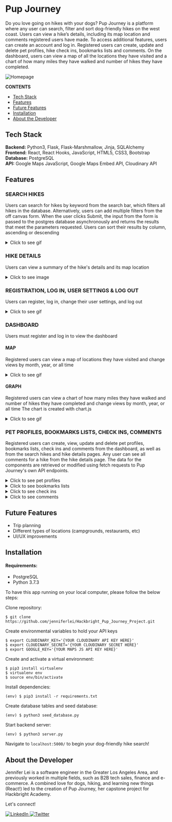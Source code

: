 # Pup Journey

Do you love going on hikes with your dogs? Pup Journey is a platform where any user can search, filter and sort dog-friendly hikes on the west coast. Users can view a hike’s details, including its map location and comments registered users have made. To access additional features, users can create an account and log in. Registered users can create, update and delete pet profiles, hike check ins, bookmarks lists and comments. On the dashboard, users can view a map of all the locations they have visited and a chart of how many miles they have walked and number of hikes they have completed.

![Homepage](/static/img/readme/Pup_Journey_Homepage.png "Homepage")

**CONTENTS**

- [Tech Stack](#tech-stack)
- [Features](#features)
- [Future Features](#future-features)
- [Installation](#installation)
- [About the Developer](#about-the-developer)

## Tech Stack

**Backend:** Python3, Flask, Flask-Marshmallow, Jinja, SQLAlchemy\
**Frontend:** React, React Hooks, JavaScript, HTML5, CSS3, Bootstrap\
**Database:** PostgreSQL\
**API:** Google Maps JavaScript, Google Maps Embed API, Cloudinary API

## Features

### SEARCH HIKES

Users can search for hikes by keyword from the search bar, which filters all hikes in the database.
Alternatively, users can add multiple filters from the off canvas form. When the user clicks Submit, the input from the form is passed to the postgres database asynchronously and returns the results that meet the parameters requested.
Users can sort their results by column, ascending or descending

<details>
  <summary>Click to see gif</summary>
  
<img src="https://user-images.githubusercontent.com/43583599/159387972-7141c4aa-1bef-4867-b09c-b3d5c0c8e055.gif" width="75%" height="75%"/>
</details>

### HIKE DETAILS

Users can view a summary of the hike's details and its map location

<details>
  <summary>Click to see image</summary>
  
<img src="/static/img/readme/Pup_Journey_Hike_Details.png" width="75%" height="75%"/>
</details>

### REGISTRATION, LOG IN, USER SETTINGS & LOG OUT

Users can register, log in, change their user settings, and log out

<details>
  <summary>Click to see gif</summary>
  
<img src="https://user-images.githubusercontent.com/43583599/159392083-f33b1c47-1e36-4d97-9fd9-b2b03d75cd4c.gif" width="75%" height="75%"/>
</details>

### DASHBOARD

Users must register and log in to view the dashboard

#### MAP

Registered users can view a map of locations they have visited and change views by month, year, or all time

<details>
  <summary>Click to see gif</summary>
  
<img src="https://user-images.githubusercontent.com/43583599/159410647-247399dc-2398-4522-ba1a-ed3690402506.gif" width="75%" height="75%"/>
</details>

#### GRAPH

Registered users can view a chart of how many miles they have walked and number of hikes they have completed and change views by month, year, or all time
The chart is created with chart.js

<details>
  <summary>Click to see gif</summary>
  
<img src="https://user-images.githubusercontent.com/43583599/159410658-042082bf-8d11-43a9-b07c-8694cdeb312a.gif" width="75%" height="75%"/>
</details>

### PET PROFILES, BOOKMARKS LISTS, CHECK INS, COMMENTS

Registered users can create, view, update and delete pet profiles, bookmarks lists, check ins and comments from the dashboard, as well as from the search hikes and hike details pages. Any user can see all comments for a hike from the hike details page.
The data for the components are retrieved or modified using fetch requests to Pup Journey's own API endpoints.

<details>
  <summary>Click to see pet profiles</summary>

| Dashboard View                                                                                                     | Search Hikes/Hike Details View                                                                                      |
| ------------------------------------------------------------------------------------------------------------------ | ------------------------------------------------------------------------------------------------------------------- |
| <img src="https://user-images.githubusercontent.com/43583599/159401165-9b5fb75a-df84-4464-a9b0-df331671e9ea.gif"/> | <img src="https://user-images.githubusercontent.com/43583599/159401176-6e33f9b5-9907-4dd9-8b0c-b6ff8586cf69.gif" /> |

</details>

<details>
  <summary>Click to see bookmarks lists</summary>

| Dashboard View                                                                                                      | Search Hikes/Hike Details View                                                                                      |
| ------------------------------------------------------------------------------------------------------------------- | ------------------------------------------------------------------------------------------------------------------- |
| <img src="https://user-images.githubusercontent.com/43583599/159410557-48d3bf29-9ac7-40a5-a987-9bf57e385b2d.gif" /> | <img src="https://user-images.githubusercontent.com/43583599/159410574-110f815a-a817-4b13-ba17-352ac95bf716.gif" /> |

</details>

<details>
  <summary>Click to see check ins</summary>

| Dashboard View                                                                                                      | Search Hikes/Hike Details View                                                                                      |
| ------------------------------------------------------------------------------------------------------------------- | ------------------------------------------------------------------------------------------------------------------- |
| <img src="https://user-images.githubusercontent.com/43583599/159410714-dccf3aa8-d2d9-4f33-95c7-b7a6e8d175fb.gif" /> | <img src="https://user-images.githubusercontent.com/43583599/159410757-f38cec76-a7b4-4f80-a4e1-12b35b384ac2.gif" /> |

</details>

<details>
  <summary>Click to see comments</summary>

Non-registered users can view comments from the hikes and hike details pages.

| Dashboard View                                                                                                      | Search Hikes/Hike Details View                                                                                      |
| ------------------------------------------------------------------------------------------------------------------- | ------------------------------------------------------------------------------------------------------------------- |
| <img src="https://user-images.githubusercontent.com/43583599/159410785-1166192f-933d-4cf8-b2cd-3d69d4e7433b.gif" /> | <img src="https://user-images.githubusercontent.com/43583599/159410801-aeab7fb4-86af-49b7-beb3-4b551649ffc7.gif" /> |

</details>

## Future Features

- Trip planning
- Different types of locations (campgrounds, restaurants, etc)
- UI/UX improvements

## Installation

#### Requirements:

- PostgreSQL
- Python 3.7.3

To have this app running on your local computer, please follow the below steps:

Clone repository:

```
$ git clone https://github.com/jenniferlei/Hackbright_Pup_Journey_Project.git
```

Create environmental variables to hold your API keys

```
$ export CLOUDINARY_KEY='{YOUR CLOUDINARY API KEY HERE}'
$ export CLOUDINARY_SECRET='{YOUR CLOUDINARY SECRET HERE}'
$ export GOOGLE_KEY='{YOUR MAPS JS API KEY HERE}'
```

Create and activate a virtual environment:

```
$ pip3 install virtualenv
$ virtualenv env
$ source env/bin/activate
```

Install dependencies:

```
(env) $ pip3 install -r requirements.txt
```

Create database tables and seed database:

```
(env) $ python3 seed_database.py
```

Start backend server:

```
(env) $ python3 server.py
```

Navigate to `localhost:5000/` to begin your dog-friendly hike search!

## About the Developer

Jennifer Lei is a software engineer in the Greater Los Angeles Area, and previously worked in multiple fields, such as B2B tech sales, finance and e-commerce. A combined love for dogs, hiking, and learning new things (React!) led to the creation of Pup Journey, her capstone project for Hackbright Academy.

Let's connect!

<p><a href="https://www.linkedin.com/in/jenniferlei/">
  <img
    alt="LinkedIn"
    src="https://img.shields.io/badge/linkedin-%230077B5.svg?style=for-the-badge&logo=linkedin&logoColor=white"
  />
</a>
<a href="https://twitter.com/JenniferLei_">
  <img
    alt="Twitter"
    src="https://img.shields.io/badge/twitter-%231DA1F2.svg?&style=for-the-badge&logo=twitter&logoColor=white"
  />
</a></p>
